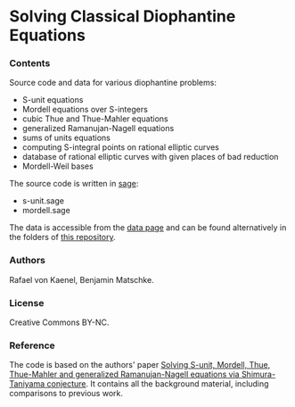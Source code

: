 # Solving Classical Diophantine Equations

### Contents

Source code and data for various diophantine problems:

 - S-unit equations
 - Mordell equations over S-integers
 - cubic Thue and Thue-Mahler equations
 - generalized Ramanujan-Nagell equations
 - sums of units equations
 - computing S-integral points on rational elliptic curves
 - database of rational elliptic curves with given places of bad reduction
 - Mordell-Weil bases

The source code is written in [sage](https://www.sagemath.org/):

 - s-unit.sage
 - mordell.sage

The data is accessible from the [data page](https://bmatschke.github.io/solving-classical-diophantine-equations/) and can be found alternatively in the folders of [this repository](https://github.com/bmatschke/solving-classical-diophantine-equations).

### Authors

Rafael von Kaenel, Benjamin Matschke.

### License

Creative Commons BY-NC.

### Reference

The code is based on the authors' paper [Solving S-unit, Mordell, Thue, Thue-Mahler and generalized Ramanujan-Nagell equations via Shimura-Taniyama conjecture](https://arxiv.org/abs/1605.06079). It contains all the background material, including comparisons to previous work.
